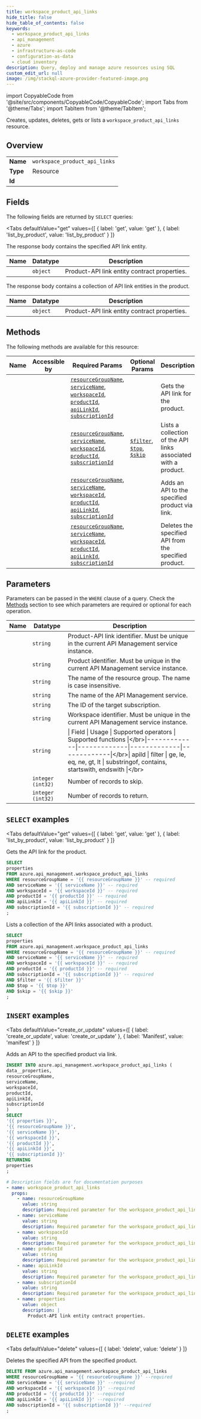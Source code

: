 ```yaml
--- 
title: workspace_product_api_links
hide_title: false
hide_table_of_contents: false
keywords:
  - workspace_product_api_links
  - api_management
  - azure
  - infrastructure-as-code
  - configuration-as-data
  - cloud inventory
description: Query, deploy and manage azure resources using SQL
custom_edit_url: null
image: /img/stackql-azure-provider-featured-image.png
---
```


import CopyableCode from '@site/src/components/CopyableCode/CopyableCode';
import Tabs from '@theme/Tabs';
import TabItem from '@theme/TabItem';

Creates, updates, deletes, gets or lists a <code>workspace_product_api_links</code> resource.

## Overview
<table><tbody>
<tr><td><b>Name</b></td><td><code>workspace_product_api_links</code></td></tr>
<tr><td><b>Type</b></td><td>Resource</td></tr>
<tr><td><b>Id</b></td><td><CopyableCode code="azure.api_management.workspace_product_api_links" /></td></tr>
</tbody></table>

## Fields

The following fields are returned by `SELECT` queries:

<Tabs
    defaultValue="get"
    values={[
        { label: 'get', value: 'get' },
        { label: 'list_by_product', value: 'list_by_product' }
    ]}
>
<TabItem value="get">

The response body contains the specified API link entity.

<table>
<thead>
    <tr>
    <th>Name</th>
    <th>Datatype</th>
    <th>Description</th>
    </tr>
</thead>
<tbody>
<tr>
    <td><CopyableCode code="properties" /></td>
    <td><code>object</code></td>
    <td>Product-API link entity contract properties.</td>
</tr>
</tbody>
</table>
</TabItem>
<TabItem value="list_by_product">

The response body contains a collection of API link entities in the product.

<table>
<thead>
    <tr>
    <th>Name</th>
    <th>Datatype</th>
    <th>Description</th>
    </tr>
</thead>
<tbody>
<tr>
    <td><CopyableCode code="properties" /></td>
    <td><code>object</code></td>
    <td>Product-API link entity contract properties.</td>
</tr>
</tbody>
</table>
</TabItem>
</Tabs>

## Methods

The following methods are available for this resource:

<table>
<thead>
    <tr>
    <th>Name</th>
    <th>Accessible by</th>
    <th>Required Params</th>
    <th>Optional Params</th>
    <th>Description</th>
    </tr>
</thead>
<tbody>
<tr>
    <td><a href="#get"><CopyableCode code="get" /></a></td>
    <td><CopyableCode code="select" /></td>
    <td><a href="#parameter-resourceGroupName"><code>resourceGroupName</code></a>, <a href="#parameter-serviceName"><code>serviceName</code></a>, <a href="#parameter-workspaceId"><code>workspaceId</code></a>, <a href="#parameter-productId"><code>productId</code></a>, <a href="#parameter-apiLinkId"><code>apiLinkId</code></a>, <a href="#parameter-subscriptionId"><code>subscriptionId</code></a></td>
    <td></td>
    <td>Gets the API link for the product.</td>
</tr>
<tr>
    <td><a href="#list_by_product"><CopyableCode code="list_by_product" /></a></td>
    <td><CopyableCode code="select" /></td>
    <td><a href="#parameter-resourceGroupName"><code>resourceGroupName</code></a>, <a href="#parameter-serviceName"><code>serviceName</code></a>, <a href="#parameter-workspaceId"><code>workspaceId</code></a>, <a href="#parameter-productId"><code>productId</code></a>, <a href="#parameter-subscriptionId"><code>subscriptionId</code></a></td>
    <td><a href="#parameter-$filter"><code>$filter</code></a>, <a href="#parameter-$top"><code>$top</code></a>, <a href="#parameter-$skip"><code>$skip</code></a></td>
    <td>Lists a collection of the API links associated with a product.</td>
</tr>
<tr>
    <td><a href="#create_or_update"><CopyableCode code="create_or_update" /></a></td>
    <td><CopyableCode code="insert" /></td>
    <td><a href="#parameter-resourceGroupName"><code>resourceGroupName</code></a>, <a href="#parameter-serviceName"><code>serviceName</code></a>, <a href="#parameter-workspaceId"><code>workspaceId</code></a>, <a href="#parameter-productId"><code>productId</code></a>, <a href="#parameter-apiLinkId"><code>apiLinkId</code></a>, <a href="#parameter-subscriptionId"><code>subscriptionId</code></a></td>
    <td></td>
    <td>Adds an API to the specified product via link.</td>
</tr>
<tr>
    <td><a href="#delete"><CopyableCode code="delete" /></a></td>
    <td><CopyableCode code="delete" /></td>
    <td><a href="#parameter-resourceGroupName"><code>resourceGroupName</code></a>, <a href="#parameter-serviceName"><code>serviceName</code></a>, <a href="#parameter-workspaceId"><code>workspaceId</code></a>, <a href="#parameter-productId"><code>productId</code></a>, <a href="#parameter-apiLinkId"><code>apiLinkId</code></a>, <a href="#parameter-subscriptionId"><code>subscriptionId</code></a></td>
    <td></td>
    <td>Deletes the specified API from the specified product.</td>
</tr>
</tbody>
</table>

## Parameters

Parameters can be passed in the `WHERE` clause of a query. Check the [Methods](#methods) section to see which parameters are required or optional for each operation.

<table>
<thead>
    <tr>
    <th>Name</th>
    <th>Datatype</th>
    <th>Description</th>
    </tr>
</thead>
<tbody>
<tr id="parameter-apiLinkId">
    <td><CopyableCode code="apiLinkId" /></td>
    <td><code>string</code></td>
    <td>Product-API link identifier. Must be unique in the current API Management service instance.</td>
</tr>
<tr id="parameter-productId">
    <td><CopyableCode code="productId" /></td>
    <td><code>string</code></td>
    <td>Product identifier. Must be unique in the current API Management service instance.</td>
</tr>
<tr id="parameter-resourceGroupName">
    <td><CopyableCode code="resourceGroupName" /></td>
    <td><code>string</code></td>
    <td>The name of the resource group. The name is case insensitive.</td>
</tr>
<tr id="parameter-serviceName">
    <td><CopyableCode code="serviceName" /></td>
    <td><code>string</code></td>
    <td>The name of the API Management service.</td>
</tr>
<tr id="parameter-subscriptionId">
    <td><CopyableCode code="subscriptionId" /></td>
    <td><code>string</code></td>
    <td>The ID of the target subscription.</td>
</tr>
<tr id="parameter-workspaceId">
    <td><CopyableCode code="workspaceId" /></td>
    <td><code>string</code></td>
    <td>Workspace identifier. Must be unique in the current API Management service instance.</td>
</tr>
<tr id="parameter-$filter">
    <td><CopyableCode code="$filter" /></td>
    <td><code>string</code></td>
    <td>|     Field     |     Usage     |     Supported operators     |     Supported functions     |&lt;/br&gt;|-------------|-------------|-------------|-------------|&lt;/br&gt;| apiId | filter | ge, le, eq, ne, gt, lt | substringof, contains, startswith, endswith |&lt;/br&gt;</td>
</tr>
<tr id="parameter-$skip">
    <td><CopyableCode code="$skip" /></td>
    <td><code>integer (int32)</code></td>
    <td>Number of records to skip.</td>
</tr>
<tr id="parameter-$top">
    <td><CopyableCode code="$top" /></td>
    <td><code>integer (int32)</code></td>
    <td>Number of records to return.</td>
</tr>
</tbody>
</table>

## `SELECT` examples

<Tabs
    defaultValue="get"
    values={[
        { label: 'get', value: 'get' },
        { label: 'list_by_product', value: 'list_by_product' }
    ]}
>
<TabItem value="get">

Gets the API link for the product.

```sql
SELECT
properties
FROM azure.api_management.workspace_product_api_links
WHERE resourceGroupName = '{{ resourceGroupName }}' -- required
AND serviceName = '{{ serviceName }}' -- required
AND workspaceId = '{{ workspaceId }}' -- required
AND productId = '{{ productId }}' -- required
AND apiLinkId = '{{ apiLinkId }}' -- required
AND subscriptionId = '{{ subscriptionId }}' -- required
;
```
</TabItem>
<TabItem value="list_by_product">

Lists a collection of the API links associated with a product.

```sql
SELECT
properties
FROM azure.api_management.workspace_product_api_links
WHERE resourceGroupName = '{{ resourceGroupName }}' -- required
AND serviceName = '{{ serviceName }}' -- required
AND workspaceId = '{{ workspaceId }}' -- required
AND productId = '{{ productId }}' -- required
AND subscriptionId = '{{ subscriptionId }}' -- required
AND $filter = '{{ $filter }}'
AND $top = '{{ $top }}'
AND $skip = '{{ $skip }}'
;
```
</TabItem>
</Tabs>


## `INSERT` examples

<Tabs
    defaultValue="create_or_update"
    values={[
        { label: 'create_or_update', value: 'create_or_update' },
        { label: 'Manifest', value: 'manifest' }
    ]}
>
<TabItem value="create_or_update">

Adds an API to the specified product via link.

```sql
INSERT INTO azure.api_management.workspace_product_api_links (
data__properties,
resourceGroupName,
serviceName,
workspaceId,
productId,
apiLinkId,
subscriptionId
)
SELECT 
'{{ properties }}',
'{{ resourceGroupName }}',
'{{ serviceName }}',
'{{ workspaceId }}',
'{{ productId }}',
'{{ apiLinkId }}',
'{{ subscriptionId }}'
RETURNING
properties
;
```
</TabItem>
<TabItem value="manifest">

```yaml
# Description fields are for documentation purposes
- name: workspace_product_api_links
  props:
    - name: resourceGroupName
      value: string
      description: Required parameter for the workspace_product_api_links resource.
    - name: serviceName
      value: string
      description: Required parameter for the workspace_product_api_links resource.
    - name: workspaceId
      value: string
      description: Required parameter for the workspace_product_api_links resource.
    - name: productId
      value: string
      description: Required parameter for the workspace_product_api_links resource.
    - name: apiLinkId
      value: string
      description: Required parameter for the workspace_product_api_links resource.
    - name: subscriptionId
      value: string
      description: Required parameter for the workspace_product_api_links resource.
    - name: properties
      value: object
      description: |
        Product-API link entity contract properties.
```
</TabItem>
</Tabs>


## `DELETE` examples

<Tabs
    defaultValue="delete"
    values={[
        { label: 'delete', value: 'delete' }
    ]}
>
<TabItem value="delete">

Deletes the specified API from the specified product.

```sql
DELETE FROM azure.api_management.workspace_product_api_links
WHERE resourceGroupName = '{{ resourceGroupName }}' --required
AND serviceName = '{{ serviceName }}' --required
AND workspaceId = '{{ workspaceId }}' --required
AND productId = '{{ productId }}' --required
AND apiLinkId = '{{ apiLinkId }}' --required
AND subscriptionId = '{{ subscriptionId }}' --required
;
```
</TabItem>
</Tabs>
